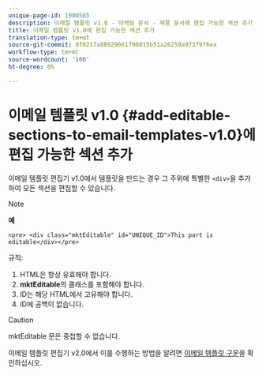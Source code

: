 ```yaml
---
unique-page-id: 1900585
description: 이메일 템플릿 v1.0 - 마케팅 문서 - 제품 문서에 편집 가능한 섹션 추가
title: 이메일 템플릿 v1.0에 편집 가능한 섹션 추가
translation-type: tm+mt
source-git-commit: 0f0217a88929661798015b51a26259a973f9f6ea
workflow-type: tm+mt
source-wordcount: '100'
ht-degree: 0%

---
```



# 이메일 템플릿 v1.0 {#add-editable-sections-to-email-templates-v1.0}에 편집 가능한 섹션 추가

이메일 템플릿 편집기 v1.0에서 템플릿을 만드는 경우 그 주위에 특별한 `<div>`을 추가하여 모든 섹션을 편집할 수 있습니다.

>[!NOTE]
>
>**예**
>
>`<pre> <div class="mktEditable" id="UNIQUE_ID">This part is editable</div></pre>`

규칙:

1. HTML은 항상 유효해야 합니다.
1. **mktEditable**&#x200B;의 클래스를 포함해야 합니다.
1. ID는 해당 HTML에서 고유해야 합니다.
1. ID에 공백이 없습니다.

>[!CAUTION]
>
>mktEditable 문은 중첩할 수 없습니다.

이메일 템플릿 편집기 v2.0에서 이를 수행하는 방법을 알려면 [이메일 템플릿 구문](/help/marketo/product-docs/email-marketing/general/email-editor-2/email-template-syntax.md)을 확인하십시오.
